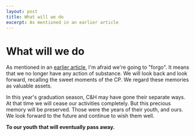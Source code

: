 ```yaml
---
layout: post
title: What will we do
excerpt: As mentioned in an earlier article
---
```

# What will we do

As mentioned in an [earlier article](what-we-tried), I'm afraid we're going to "forgo". It means that we no longer have any action of substance. We will look back and look forward, recalling the sweet moments of the CP. We regard these memories as valuable assets.

In this year's graduation season, C&H may have gone their separate ways. At that time we will cease our activities completely. But this precious memory will be preserved. Those were the years of their youth, and ours. We look forward to the future and continue to wish them well.

**To our youth that will eventually pass away.**
